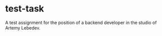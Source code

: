 # test-task
A test assignment for the position of a backend developer in the studio of Artemy Lebedev.
